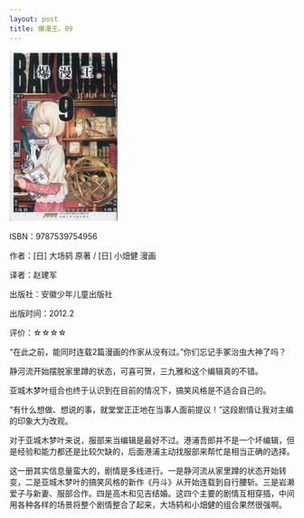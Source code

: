 ```yaml
---
layout: post
title: 爆漫王。09
---
```

<img class="cover" title="9787539754956" alt="爆漫王。 09" src="/images/2012/10/9787539754956-191x300.jpg" width="191" height="300" />

ISBN：9787539754956

作者：[日] 大场鸫 原著 / [日] 小畑健 漫画

译者：赵建军

出版社：安徽少年儿童出版社

出版时间：2012.2

评价：☆☆☆☆

“在此之前，能同时连载2篇漫画的作家从没有过。”你们忘记手冢治虫大神了吗？

静河流开始摆脱家里蹲的状态，可喜可贺，三九雅和这个编辑真的不错。

亚城木梦叶组合也终于认识到在目前的情况下，搞笑风格是不适合自己的。

“有什么想做、想说的事，就堂堂正正地在当事人面前提议！”这段剧情让我对主编的印象大为改观。

对于亚城木梦叶来说，服部来当编辑是最好不过。港浦吾郎并不是一个坏编辑，但是经验和能力都还是比较欠缺的，后面港浦主动找服部来帮忙是相当正确的选择。

这一册其实信息量蛮大的，剧情是多线进行。一是静河流从家里蹲的状态开始转变，二是亚城木梦叶的搞笑风格的新作《丹斗》从开始连载到自行腰斩。三是岩濑爱子与新妻、服部合作。四是高木和见吉结婚。这四个主要的剧情互相穿插，中间用各种各样的场景将整个剧情整合了起来，大场鸫和小畑健的组合果然很强啊。
